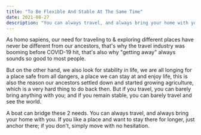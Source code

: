 ```yaml
---
title: "To Be Flexible And Stable At The Same Time"
date: 2021-08-27
description: "You can always travel, and always bring your home with you. If you like a place and want to stay there for longer, just anchor there; if you don't, simply move with no hesitation."
---
```


As homo sapiens, our need for traveling to & exploring different places have never be different from our ancestors, that's why the travel industry was booming before COVID-19 hit, that's also why "getting away" always sounds so good to most people.

But on the other hand, we also look for stability in life, we are all longing for a place safe from all dangers, a place we can stay at and enjoy life, this is also the reason our ancestors settled down and started growing agriculture, which is a very hard thing to do back then. But if you travel, you can barely bring anything with you; and if you remain stable, you can barely travel and see the world.

A boat can bridge these 2 needs. You can always travel, and always bring your home with you. If you like a place and want to stay there for longer, just anchor there; if you don't, simply move with no hesitation.
